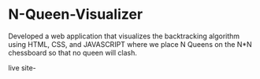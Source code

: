 # N-Queen-Visualizer

Developed a web application that visualizes the
backtracking algorithm using HTML, CSS, and
JAVASCRIPT where we place N Queens on the
N*N chessboard so that no queen will clash.

live site-
